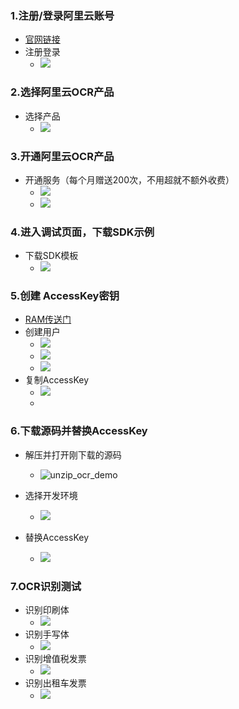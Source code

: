### 1.注册/登录阿里云账号

- [官网链接](https://account.aliyun.com/login/login.htm?oauth_callback=https%3A%2F%2Fwww.aliyun.com%2F%3Futm_content%3Dse_1015257992)
- 注册登录
  - ![](./images/aliyun_login.png)

### 2.选择阿里云OCR产品

- 选择产品
  - ![](./images/select_ocr.png)

### 3.开通阿里云OCR产品

- 开通服务（每个月赠送200次，不用超就不额外收费）
  - ![](./images/start_ocr_1.png)
  - ![](.\images\start_ocr_2.png)

### 4.进入调试页面，下载SDK示例

- 下载SDK模板
  - ![](./images/download_case.png)

### 5.创建 AccessKey密钥

- [RAM传送门](https://ram.console.aliyun.com/users)
- 创建用户
  - ![](./images/ocr_create_user.png)
  - ![](./images/ocr_create_user_2.png)
  - ![](./images/ocr_create_user_3.png)
- 复制AccessKey
  - ![](./images/ocr_create_user_4.png)
  - 

### 6.下载源码并替换AccessKey

- 解压并打开刚下载的源码
  - ![unzip_ocr_demo](./images/unzip_ocr_demo.png)

- 选择开发环境
  - ![](./images/select_env.png)

- 替换AccessKey
  - ![](./images/replace_accesskey.png)


### 7.OCR识别测试

- 识别印刷体
  - ![](./images/ocr_test1.png)
- 识别手写体
  - ![](./images/ocr_test2.png)
- 识别增值税发票
  - ![](./images/ocr_test3.png)
- 识别出租车发票
  - ![](./images/ocr_test4.png)



